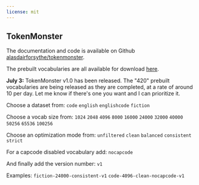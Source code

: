 ```yaml
---
license: mit
---
```

## TokenMonster

The documentation and code is available on Github [alasdairforsythe/tokenmonster](https://github.com/alasdairforsythe/tokenmonster).

The prebuilt vocabularies are all available for download [here](https://huggingface.co/alasdairforsythe/tokenmonster/tree/main/vocabs).

**July 3:** TokenMonster v1.0 has been released. The "420" prebuilt vocabularies are being released as they are completed, at a rate of around 10 per day. Let me know if there's one you want and I can prioritize it.

Choose a dataset from:
`code` `english` `englishcode` `fiction`

Choose a vocab size from:
`1024` `2048` `4096` `8000` `16000` `24000` `32000` `40000` `50256` `65536` `100256`

Choose an optimization mode from:
`unfiltered` `clean` `balanced` `consistent` `strict`

For a capcode disabled vocabulary add:
`nocapcode`

And finally add the version number:
`v1`

Examples: `fiction-24000-consistent-v1` `code-4096-clean-nocapcode-v1`